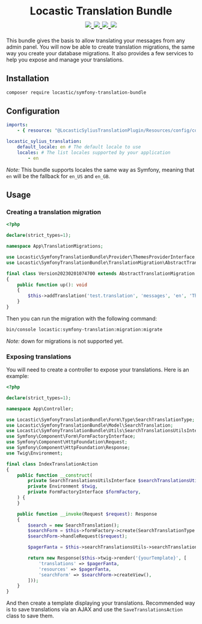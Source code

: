 <h1 align="center">
Locastic Translation Bundle<br>
    <a href="https://packagist.org/packages/locastic/symfony-translation-bundle" title="License" target="_blank">
        <img src="https://img.shields.io/packagist/l/locastic/symfony-translation-bundle.svg" />
    </a>
    <a href="https://packagist.org/packages/locastic/symfony-translation-bundle" title="Version" target="_blank">
        <img src="https://img.shields.io/packagist/v/Locastic/symfony-translation-bundle.svg" />
    </a>
    <a href="https://scrutinizer-ci.com/g/Locastic/SymfonyTranslationBundle/" title="Scrutinizer" target="_blank">
        <img src="https://img.shields.io/scrutinizer/g/Locastic/SymfonyTranslationBundle" />
    </a>
    <a href="https://packagist.org/packages/locastic/symfony-translation-bundle" title="Total Downloads" target="_blank">
        <img src="https://poser.pugx.org/locastic/symfony-translation-bundle/downloads" />
    </a>
</h1>

This bundle gives the basis to allow translating your messages from any admin panel.
You will now be able to create translation migrations, the same way you create your database migrations.
It also provides a few services to help you expose and manage your translations.

## Installation

```bash
composer require locastic/symfony-translation-bundle
```

## Configuration

```yaml
imports:
    - { resource: "@LocasticSyliusTranslationPlugin/Resources/config/config.yaml" }

locastic_sylius_translation:
    default_locale: en # The default locale to use
    locales: # The list locales supported by your application
        - en 
```

_Note:_ This bundle supports locales the same way as Symfony, meaning that `en` will be the fallback for `en_US` and `en_GB`.

## Usage

### Creating a translation migration

```php
<?php

declare(strict_types=1);

namespace App\TranslationMigrations;

use Locastic\SymfonyTranslationBundle\Provider\ThemesProviderInterface;
use Locastic\SymfonyTranslationBundle\TranslationMigration\AbstractTranslationMigration;

final class Version20230201074700 extends AbstractTranslationMigration
{
    public function up(): void
    {
        $this->addTranslation('test.translation', 'messages', 'en', 'This is a test translation', ThemesProviderInterface::NAME_DEFAULT);
    }
}
```

Then you can run the migration with the following command:

```bash
bin/console locastic:symfony-translation:migration:migrate
```

_Note:_ down for migrations is not supported yet.

### Exposing translations

You will need to create a controller to expose your translations. Here is an example:

```php
<?php

declare(strict_types=1);

namespace App\Controller;

use Locastic\SymfonyTranslationBundle\Form\Type\SearchTranslationType;
use Locastic\SymfonyTranslationBundle\Model\SearchTranslation;
use Locastic\SymfonyTranslationBundle\Utils\SearchTranslationsUtilsInterface;
use Symfony\Component\Form\FormFactoryInterface;
use Symfony\Component\HttpFoundation\Request;
use Symfony\Component\HttpFoundation\Response;
use Twig\Environment;

final class IndexTranslationAction
{
    public function __construct(
        private SearchTranslationsUtilsInterface $searchTranslationsUtils,
        private Environment $twig,
        private FormFactoryInterface $formFactory,
    ) {
    }

    public function __invoke(Request $request): Response
    {
        $search = new SearchTranslation();
        $searchForm = $this->formFactory->create(SearchTranslationType::class, $search);
        $searchForm->handleRequest($request);

        $pagerFanta = $this->searchTranslationsUtils->searchTranslationsFromRequest($request, $search, $searchForm);

        return new Response($this->twig->render('{yourTemplate}', [
            'translations' => $pagerFanta,
            'resources' => $pagerFanta,
            'searchForm' => $searchForm->createView(),
        ]));
    }
}
```

And then create a template displaying your translations.
Recommended way is to save translations via an AJAX and use the `SaveTranslationsAction` class to save them.
